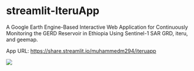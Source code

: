 # streamlit-IteruApp
A Google Earth Engine-Based Interactive Web Application for Continuously Monitoring the GERD Reservoir in Ethiopia Using Sentinel-1 SAR GRD, iteru, and geemap.

App URL: <https://share.streamlit.io/muhammedm294/iteruapp>


![](https://github.com/MuhammedM294/data/blob/d02cf385dc26c31d0ba2a8e608723c93efc4352e/img/S2_2022_05_09.png)
